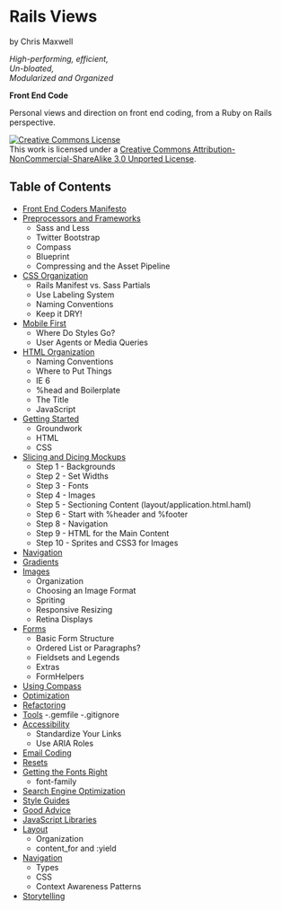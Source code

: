 Rails Views
===========

by Chris Maxwell

*High-performing, efficient,*  
*Un-bloated,*  
*Modularized and Organized*

**Front End Code**


Personal views and direction on front end coding, from a Ruby on Rails perspective.

<a rel="license" href="http://creativecommons.org/licenses/by-nc-sa/3.0/">
  <img alt="Creative Commons License" style="border-width:0" src="http://i.creativecommons.org/l/by-nc-sa/3.0/88x31.png" /></a>
<br />This work is licensed under a 
<a rel="license" href="http://creativecommons.org/licenses/by-nc-sa/3.0/">Creative Commons Attribution-NonCommercial-ShareAlike 3.0 Unported License</a>.


Table of Contents
-----------------

- [Front End Coders Manifesto][The Manifesto]
- [Preprocessors and Frameworks][]
  - Sass and Less
  - Twitter Bootstrap
  - Compass
  - Blueprint
  - Compressing and the Asset Pipeline
- [CSS Organization][]
  - Rails Manifest vs. Sass Partials
  - Use Labeling System
  - Naming Conventions
  - Keep it DRY!
- [Mobile First][]
  - Where Do Styles Go?
  - User Agents or Media Queries
- [HTML Organization][]
  - Naming Conventions
  - Where to Put Things
  - IE 6
  - %head and Boilerplate
  - The Title
  - JavaScript
- [Getting Started][]
  - Groundwork
  - HTML
  - CSS
- [Slicing and Dicing Mockups][]
  - Step 1 - Backgrounds
  - Step 2 - Set Widths
  - Step 3 - Fonts
  - Step 4 - Images
  - Step 5 - Sectioning Content (layout/application.html.haml)
  - Step 6 - Start with %header and %footer
  - Step 8 - Navigation
  - Step 9 - HTML for the Main Content
  - Step 10 - Sprites and CSS3 for Images
- [Navigation][]
- [Gradients][]
- [Images][]
  - Organization
  - Choosing an Image Format
  - Spriting
  - Responsive Resizing
  - Retina Displays
- [Forms][]
  - Basic Form Structure
  - Ordered List or Paragraphs?
  - Fieldsets and Legends
  - Extras
  - FormHelpers
- [Using Compass][]
- [Optimization][]
- [Refactoring][]
- [Tools][]
  -.gemfile
  -.gitignore
- [Accessibility][]
  - Standardize Your Links
  - Use ARIA Roles
- [Email Coding][]
- [Resets][]
- [Getting the Fonts Right][]
  - font-family
- [Search Engine Optimization][]
- [Style Guides][]
- [Good Advice][]
- [JavaScript Libraries][]
- [Layout][]
  - Organization
  - content_for and :yield
- [Navigation][]
  - Types
  - CSS
  - Context Awareness Patterns
- [Storytelling][]

[The Manifesto]:                     https://github.com/maxxiimo/Front-End-Code-Manifesto/blob/master/The%20Manifesto.md
[Preprocessors and Frameworks]:      https://github.com/maxxiimo/Front-End-Code-Manifesto/blob/master/Preprocessors%20and%20Frameworks.md
[CSS Organization]:                  https://github.com/maxxiimo/Front-End-Code-Manifesto/blob/master/CSS%20Organization.md
[Mobile First]:                      https://github.com/maxxiimo/Front-End-Code-Manifesto/blob/master/Mobile%20First.md
[HTML Organization]:                 https://github.com/maxxiimo/Front-End-Code-Manifesto/blob/master/HTML%20Organization.md
[Getting Started]:                   https://github.com/maxxiimo/Front-End-Code-Manifesto/blob/master/Getting%20Started.md
[Slicing and Dicing Mockups]:        https://github.com/maxxiimo/Front-End-Code-Manifesto/blob/master/Slicing%20and%20Dicing%20Mockups.md
[Navigation]:                        https://github.com/maxxiimo/Front-End-Code-Manifesto/blob/master/Navigation.md
[Gradients]:                         https://github.com/maxxiimo/Front-End-Code-Manifesto/blob/master/Gradients.md
[Images]:                            https://github.com/maxxiimo/Front-End-Code-Manifesto/blob/master/Images.md
[Forms]:                             https://github.com/maxxiimo/Front-End-Code-Manifesto/blob/master/Forms.md
[Using Compass]:                     https://github.com/maxxiimo/Front-End-Code-Manifesto/blob/master/Using%20Compass.md
[Optimization]:                      https://github.com/maxxiimo/Front-End-Code-Manifesto/blob/master/Optimization.md
[Refactoring]:                       https://github.com/maxxiimo/Front-End-Code-Manifesto/blob/master/Refactoring.md
[Tools]:                             https://github.com/maxxiimo/Front-End-Code-Manifesto/blob/master/Tools.md
[Accessibility]:                     https://github.com/maxxiimo/Front-End-Code-Manifesto/blob/master/Accessibility.md
[Email Coding]:                      https://github.com/maxxiimo/Front-End-Code-Manifesto/blob/master/Email%20Coding.md
[Resets]:                            https://github.com/maxxiimo/Front-End-Code-Manifesto/blob/master/Resets.md
[Getting the Fonts Right]:           https://github.com/maxxiimo/Front-End-Code-Manifesto/blob/master/Getting%20the%20Fonts%20Right.md
[Search Engine Optimization]:        https://github.com/maxxiimo/Front-End-Code-Manifesto/blob/master/Search%20Engine%20Optimization.md
[Style Guides]:                      https://github.com/maxxiimo/Front-End-Code-Manifesto/blob/master/Style%20Guides.md
[Good Advice]:                       https://github.com/maxxiimo/Front-End-Code-Manifesto/blob/master/Good%20Advice.md
[JavaScript Libraries]:              https://github.com/maxxiimo/Front-End-Code-Manifesto/blob/master/JavaScript%20Libraries.md
[Layout]:                            https://github.com/maxxiimo/Front-End-Code-Manifesto/blob/master/Layout.md
[Navigation]:                        https://github.com/maxxiimo/Front-End-Code-Manifesto/blob/master/Navigation.md
[Storytelling]:                      https://github.com/maxxiimo/Front-End-Code-Manifesto/blob/master/Storytelling.md
